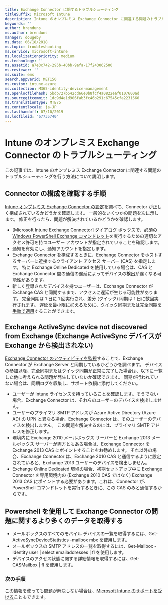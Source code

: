 ```yaml
---
title: Exchange Connector に関するトラブルシューティング
titleSuffix: Microsoft Intune
description: Intune のオンプレミス Exchange Connector に関連する問題のトラブルシューティングを行います。
keywords: ''
author: brenduns
ms.author: brenduns
manager: dougeby
ms.date: 06/18/2018
ms.topic: troubleshooting
ms.service: microsoft-intune
ms.localizationpriority: medium
ms.technology: ''
ms.assetid: a7e3c742-295b-40bb-9afa-17f243062500
ms.reviewer: ''
ms.suite: ems
search.appverid: MET150
ms.custom: intune-azure
ms.collection: M365-identity-device-management
ms.openlocfilehash: 5bdb727b542cd66e0b8fcf4a0822eaf0107600ad
ms.sourcegitcommit: 1dc9d4e1d906fab3fc46b291c67545cfa2231660
ms.translationtype: MTE75
ms.contentlocale: ja-JP
ms.lasthandoff: 07/10/2019
ms.locfileid: "67735740"
---
```

# <a name="troubleshoot-the-intune-on-premises-exchange-connector"></a>Intune のオンプレミス Exchange Connector のトラブルシューティング

この記事では、Intune のオンプレミス Exchange Connector に関連する問題のトラブルシューティングを行う方法について説明します。

## <a name="steps-for-checking-the-connector-configuration"></a>Connector の構成を確認する手順 

[Intune オンプレミス Exchange Connector の設定](exchange-connector-install.md)を調べて、Connector が正しく構成されているかどうかを確認します。 一般的ないくつかの問題を次に示します。 修正を行ったら、問題が解決されているかどうかを確認します。

- [Microsoft Intune Exchange Connector] ダイアログ ボックスで、[必須の Windows PowerShell Exchange コマンドレット](exchange-connector-install.md#exchange-cmdlet-requirements)を実行するための適切なアクセス許可を持つユーザー アカウントが指定されていることを確認します。
- 通知を有効にし、通知アカウントを指定します。
- Exchange Connector を構成するときに、Exchange Connector をホストするサーバーに近接するクライアント アクセス サーバー (CAS) を指定します。 特に Exchange Online Dedicated を使用している場合は、CAS と Exchange Connector 間の通信の遅延によってデバイスの検出が遅くなる可能性があります。
- 新しく登録されたデバイスを持つユーザーは、Exchange Connector が Exchange CAS と同期するまで、アクセスに遅延が生じる可能性があります。 完全同期は 1 日に 1 回実行され、差分 (クイック) 同期は 1 日に数回実行されます。  遅延を最小限に抑えるために、[クイック同期または完全同期を手動で適用](exchange-connector-install.md#manually-force-a-quick-sync-or-full-sync)することができます。
 
## <a name="exchange-activesync-device-not-discovered-from-exchange"></a>Exchange ActiveSync device not discovered from Exchange (Exchange ActiveSync デバイスが Exchange から検出されない)
[Exchange Connector のアクティビティを監視](exchange-connector-install.md#on-premises-exchange-connector-high-availability-support)することで、Exchange Connector が Exchange Server と同期しているかどうかを調べます。 デバイスの参加以降、完全同期またはクイック同期が正常に完了した場合は、以下に一覧した他に考えられる問題が発生していないか確認できます。 同期が行われていない場合は、同期ログを収集し、サポート依頼に添付してください。

- ユーザーが Intune ライセンスを持っていることを確認します。そうでない場合、Exchange Connector は、それらのユーザーのデバイスを検出しません。
- ユーザーのプライマリ SMTP アドレスが Azure Active Directory (Azure AD) の UPN と異なる場合、Exchange Connector は、そのユーザーのデバイスを検出しません。 この問題を解決するのには、プライマリ SMTP アドレスを修正します。
- 環境内に Exchange 2010 メールボックス サーバーと Exchange 2013 メールボックス サーバーが両方ともある場合は、Exchange Connector を Exchange 2013 CAS にポイントすることをお勧めします。 それ以外の場合、Exchange Connector は、Exchange 2010 CAS と通信するように設定されていると、Exchange 2013 ユーザーのデバイスを検出しません。 
- Exchange Online Dedicated 環境の場合、初期セットアップ中に Exchange Connector を専用環境内の (Exchange 2010 CAS ではなく) Exchange 2013 CAS にポイントする必要があります。これは、Connector が、PowerShell コマンドレットを実行するときに、この CAS のみと通信するからです。


## <a name="using-powershell-to-get-more-data-on-exchange-connector-issues"></a>Powershell を使用して Exchange Connector の問題に関するより多くのデータを取得する
- メールボックスのすべてのモバイル デバイスの一覧を取得するには、Get-ActiveSyncDeviceStatistics -mailbox mbx を使用します。
- メールボックスの SMTP アドレスの一覧を取得するには、Get-Mailbox -Identity user | select emailaddresses | fl を使用します。
- デバイスのアクセス状態に関する詳細情報を取得するには、Get-CASMailbox <upn> | fl を使用します。

### <a name="next-steps"></a>次の手順
この情報を使っても問題が解決しない場合は、[Microsoft Intune のサポートを受ける](get-support.md)こともできます。
